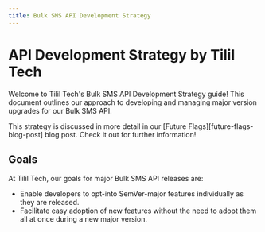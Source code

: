 ```yaml
---
title: Bulk SMS API Development Strategy
---
```


# API Development Strategy by Tilil Tech

Welcome to Tilil Tech's Bulk SMS API Development Strategy guide! This document outlines our approach to developing and managing major version upgrades for our Bulk SMS API.

This strategy is discussed in more detail in our [Future Flags][future-flags-blog-post] blog post. Check it out for further information!

## Goals

At Tilil Tech, our goals for major Bulk SMS API releases are:

- Enable developers to opt-into SemVer-major features individually as they are released.
- Facilitate easy adoption of new features without the need to adopt them all at once during a new major version.
